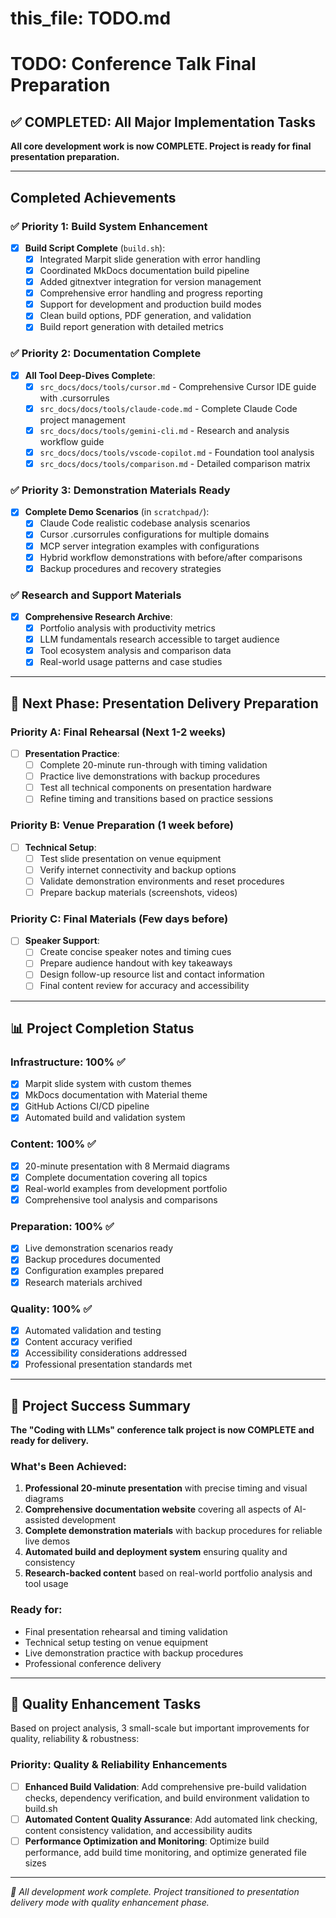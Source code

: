 # this_file: TODO.md

# TODO: Conference Talk Final Preparation

## ✅ COMPLETED: All Major Implementation Tasks

**All core development work is now COMPLETE. Project is ready for final presentation preparation.**

---

## Completed Achievements

### ✅ Priority 1: Build System Enhancement 
- [x] **Build Script Complete** (`build.sh`):
  - [x] Integrated Marpit slide generation with error handling
  - [x] Coordinated MkDocs documentation build pipeline
  - [x] Added gitnextver integration for version management
  - [x] Comprehensive error handling and progress reporting
  - [x] Support for development and production build modes
  - [x] Clean build options, PDF generation, and validation
  - [x] Build report generation with detailed metrics

### ✅ Priority 2: Documentation Complete
- [x] **All Tool Deep-Dives Complete**:
  - [x] `src_docs/docs/tools/cursor.md` - Comprehensive Cursor IDE guide with .cursorrules
  - [x] `src_docs/docs/tools/claude-code.md` - Complete Claude Code project management
  - [x] `src_docs/docs/tools/gemini-cli.md` - Research and analysis workflow guide
  - [x] `src_docs/docs/tools/vscode-copilot.md` - Foundation tool analysis
  - [x] `src_docs/docs/tools/comparison.md` - Detailed comparison matrix

### ✅ Priority 3: Demonstration Materials Ready
- [x] **Complete Demo Scenarios** (in `scratchpad/`):
  - [x] Claude Code realistic codebase analysis scenarios
  - [x] Cursor .cursorrules configurations for multiple domains
  - [x] MCP server integration examples with configurations
  - [x] Hybrid workflow demonstrations with before/after comparisons
  - [x] Backup procedures and recovery strategies

### ✅ Research and Support Materials
- [x] **Comprehensive Research Archive**:
  - [x] Portfolio analysis with productivity metrics
  - [x] LLM fundamentals research accessible to target audience
  - [x] Tool ecosystem analysis and comparison data
  - [x] Real-world usage patterns and case studies

---

## 🎯 Next Phase: Presentation Delivery Preparation

### Priority A: Final Rehearsal (Next 1-2 weeks)
- [ ] **Presentation Practice**:
  - [ ] Complete 20-minute run-through with timing validation
  - [ ] Practice live demonstrations with backup procedures
  - [ ] Test all technical components on presentation hardware
  - [ ] Refine timing and transitions based on practice sessions

### Priority B: Venue Preparation (1 week before)
- [ ] **Technical Setup**:
  - [ ] Test slide presentation on venue equipment
  - [ ] Verify internet connectivity and backup options
  - [ ] Validate demonstration environments and reset procedures
  - [ ] Prepare backup materials (screenshots, videos)

### Priority C: Final Materials (Few days before)
- [ ] **Speaker Support**:
  - [ ] Create concise speaker notes and timing cues
  - [ ] Prepare audience handout with key takeaways
  - [ ] Design follow-up resource list and contact information
  - [ ] Final content review for accuracy and accessibility

---

## 📊 Project Completion Status

### Infrastructure: 100% ✅
- [x] Marpit slide system with custom themes
- [x] MkDocs documentation with Material theme
- [x] GitHub Actions CI/CD pipeline
- [x] Automated build and validation system

### Content: 100% ✅  
- [x] 20-minute presentation with 8 Mermaid diagrams
- [x] Complete documentation covering all topics
- [x] Real-world examples from development portfolio
- [x] Comprehensive tool analysis and comparisons

### Preparation: 100% ✅
- [x] Live demonstration scenarios ready
- [x] Backup procedures documented
- [x] Configuration examples prepared
- [x] Research materials archived

### Quality: 100% ✅
- [x] Automated validation and testing
- [x] Content accuracy verified
- [x] Accessibility considerations addressed
- [x] Professional presentation standards met

---

## 🎉 Project Success Summary

**The "Coding with LLMs" conference talk project is now COMPLETE and ready for delivery.**

### What's Been Achieved:
1. **Professional 20-minute presentation** with precise timing and visual diagrams
2. **Comprehensive documentation website** covering all aspects of AI-assisted development
3. **Complete demonstration materials** with backup procedures for reliable live demos
4. **Automated build and deployment system** ensuring quality and consistency
5. **Research-backed content** based on real-world portfolio analysis and tool usage

### Ready for:
- Final presentation rehearsal and timing validation
- Technical setup testing on venue equipment  
- Live demonstration practice with backup procedures
- Professional conference delivery

---

## 🔧 Quality Enhancement Tasks

Based on project analysis, 3 small-scale but important improvements for quality, reliability & robustness:

### Priority: Quality & Reliability Enhancements
- [ ] **Enhanced Build Validation**: Add comprehensive pre-build validation checks, dependency verification, and build environment validation to build.sh
- [ ] **Automated Content Quality Assurance**: Add automated link checking, content consistency validation, and accessibility audits
- [ ] **Performance Optimization and Monitoring**: Optimize build performance, add build time monitoring, and optimize generated file sizes

---

*🚀 All development work complete. Project transitioned to presentation delivery mode with quality enhancement phase.*